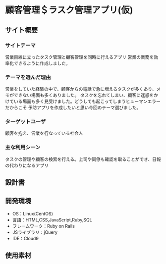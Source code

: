 # 顧客管理＄ラスク管理アプリ(仮)

## サイト概要
### サイトテーマ
営業目線に立ったタスク管理と顧客管理を同時に行えるアプリ
営業の業務を効率化できるように作成しました。

### テーマを選んだ理由
営業をしていた経験の中で、顧客からの電話で急に増えるタスクが多くあり、メモができない場面も多くありました。
タスクを忘れてしまい、顧客に迷惑をかけている場面も多く見受けました。どうしても起こってしまうヒューマンエラーだからこそ
予防アプリを作成したいと思い今回のテーマ選びました。

### ターゲットユーザ
顧客を抱え、営業を行なっている社会人

### 主な利用シーン
タスクの管理や顧客の検索を行える。上司や同僚も確認を取ることができ、日報の代わりになるアプリ

## 設計書


## 開発環境
- OS：Linux(CentOS)
- 言語：HTML,CSS,JavaScript,Ruby,SQL
- フレームワーク：Ruby on Rails
- JSライブラリ：jQuery
- IDE：Cloud9

## 使用素材